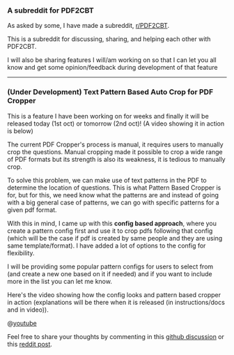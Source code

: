 ### A subreddit for PDF2CBT

As asked by some, I have made a subreddit, [r/PDF2CBT](https://www.reddit.com/r/PDF2CBT/).

This is a subreddit for discussing, sharing, and helping each other with PDF2CBT.

I will also be sharing features I will/am working on so that I can let you all know and get some opinion/feedback during development of that feature

---

### (Under Development) Text Pattern Based Auto Crop for PDF Cropper

This is a feature I have been working on for weeks and finally it will be released today (1st oct) or tomorrow (2nd oct)!
(A video showing it in action is below)

The current PDF Cropper's process is manual, it requires users to manually crop the questions.
Manual cropping made it possible to crop a wide range of PDF formats but its strength is also its weakness, it is tedious to manually crop.

To solve this problem, we can make use of text patterns in the PDF to determine the location of questions.
This is what Pattern Based Cropper is for, but for this, we need know what the patterns are and instead of going with a big general case of patterns, we can go with specific patterns for a given pdf format.

With this in mind, I came up with this **config based approach**, where you create a pattern config first and use it to crop pdfs following that config (which will be the case if pdf is created by same people and they are using same template/format).
I have added a lot of options to the config for flexibility.

I will be providing some popular pattern configs for users to select from (and create a new one based on it if needed) and if you want to include more in the list you can let me know.

Here's the video showing how the config looks and pattern based cropper in action (explanations will be there when it is released (in instructions/docs and in video)).

@[youtube](SKwI29w3c3U)


Feel free to share your thoughts by commenting in this [github discussion](https://github.com/TheMoonVyy/pdf2cbt/discussions/122) or this [reddit post](https://www.reddit.com/r/PDF2CBT/comments/1nv141x/text_pattern_based_auto_crop_for_pdf_cropper/).
